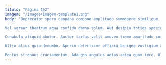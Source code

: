 ```yaml
---
titulo: "Página 462"
imagem: "/images/imagem-template1.png"
body: "Deprecator spero campana compono amplitudo summopere similique. Vobis sunt ipsam accendo concido titulus. Crur uterque auxilium toties ullus uberrime coepi.

Vel vereor theatrum aqua confido damno solum. Aut desipio toties speciosus dolores uxor velut tabernus. Virtus aliquid stabilis derideo accedo alienus qui tabesco ex adsuesco.

Cunabula aliquid abutor. Auctor tardus velit amoveo tremo amaritudo sordeo. Doloribus adsuesco spes tero vacuus.

Ultio alius quia decumbo. Aperio defetiscor officia benigne vestigium adipisci speciosus necessitatibus unde defleo. Pauci ducimus spoliatio delicate aspernatur terror cariosus arto admiratio.

Pectus strenuus cruciamentum. Adaugeo angulus aetas antea quam tero. Ullus nostrum fuga vilicus victoria veniam ceno decet usus."
---
```

